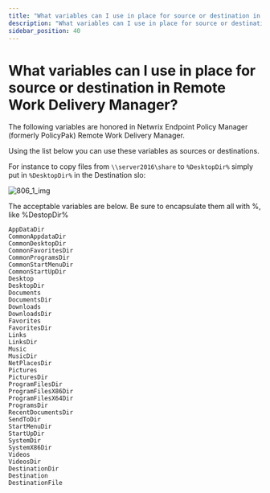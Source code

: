 ```yaml
---
title: "What variables can I use in place for source or destination in Remote Work Delivery Manager?"
description: "What variables can I use in place for source or destination in Remote Work Delivery Manager?"
sidebar_position: 40
---
```


# What variables can I use in place for source or destination in Remote Work Delivery Manager?

The following variables are honored in Netwrix Endpoint Policy Manager (formerly PolicyPak) Remote
Work Delivery Manager.

Using the list below you can use these variables as sources or destinations.

For instance to copy files from `\\server2016\share` to `%DesktopDir%` simply put in `%DesktopDir%`
in the Destination slo:

![806_1_img](/images/endpointpolicymanager/remoteworkdelivery/806_1_img.webp)

The acceptable variables are below. Be sure to encapsulate them all with %, like %DestopDir%

```
AppDataDir
CommonAppdataDir
CommonDesktopDir
CommonFavoritesDir
CommonProgramsDir
CommonStartMenuDir
CommonStartUpDir
Desktop
DesktopDir
Documents
DocumentsDir
Downloads
DownloadsDir
Favorites
FavoritesDir
Links
LinksDir
Music
MusicDir
NetPlacesDir
Pictures
PicturesDir
ProgramFilesDir
ProgramFilesX86Dir
ProgramFilesX64Dir
ProgramsDir
RecentDocumentsDir
SendToDir
StartMenuDir
StartUpDir
SystemDir
SystemX86Dir
Videos
VideosDir
DestinationDir
Destination
DestinationFile
```
